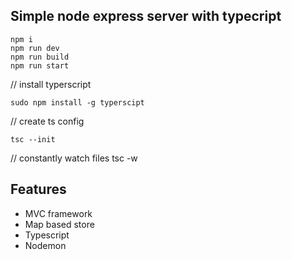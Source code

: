 ## Simple node express server with typecript

```
npm i 
npm run dev 
npm run build
npm run start 
```

// install typerscript
```
sudo npm install -g typerscipt

```

// create ts config
```
tsc --init

```

// constantly watch files
tsc -w 


## Features

- MVC framework
- Map based store
- Typescript
- Nodemon
